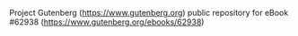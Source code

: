 Project Gutenberg (https://www.gutenberg.org) public repository for eBook #62938 (https://www.gutenberg.org/ebooks/62938)

